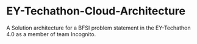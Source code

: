 # EY-Techathon-Cloud-Architecture
A Solution architecture for a BFSI problem statement in the EY-Techathon 4.0 as a member of team Incognito.
